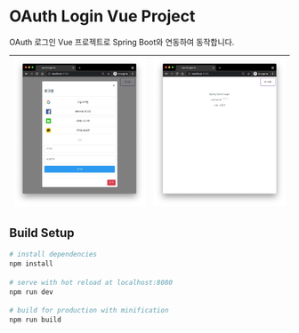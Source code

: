 # OAuth Login Vue Project

OAuth 로그인 Vue 프로젝트로 Spring Boot와 연동하여 동작합니다.

| ![oauth readme1](/static/oauth-readme1.jpg) | ![oauth readme2](/static/oauth-readme2.jpg) |
|-|-|

## Build Setup

``` bash
# install dependencies
npm install

# serve with hot reload at localhost:8080
npm run dev

# build for production with minification
npm run build
```
